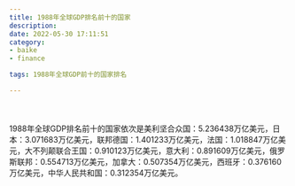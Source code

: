 ```yaml
---
title: 1988年全球GDP排名前十的国家
description:
date: 2022-05-30 17:11:51
category:
- baike
- finance

tags: 1988年全球GDP前十的国家排名

---
```


<script src="/assets/js/charts/chart.js"></script>

<div style="width: 100%; margin: 10% auto; ">
    <canvas id="myChart"></canvas>
</div>

<div>
<p class="paragraph">1988年全球GDP排名前十的国家依次是美利坚合众国：5.236438万亿美元，日本：3.071683万亿美元，联邦德国：1.401233万亿美元，法国：1.018847万亿美元，大不列颠联合王国：0.910123万亿美元，意大利：0.891609万亿美元，俄罗斯联邦：0.554713万亿美元，加拿大：0.507354万亿美元，西班牙：0.376160万亿美元，中华人民共和国：0.312354万亿美元。</p>
</div>

<script>
    const labels = ["美利坚合众国", "日本", "联邦德国", "法国", "大不列颠联合王国", "意大利", "俄罗斯联邦", "加拿大", "西班牙", "中华人民共和国"];

    const dataGdp = {
        labels: labels,
        datasets: [{
            label: '$（万亿美元）  •  即刻编程  •  cn.hongkezhang.com',
            backgroundColor: 'rgb(205 96 144)',
            borderColor: 'rgb(0 0 128)',
            data: [5.236438, 3.071683, 1.401233, 1.018847, 0.910123, 0.891609, 0.554713, 0.507354, 0.376160, 0.312354],
            barPercentage: 0.3
        }]
    };

    const config = {
        type: 'bar',
        data: dataGdp,
        options: {
            series: [
                {
                    barWidth: '20%'
                }
            ],
            graphic: [{
                type: 'group',
                bounding: 'raw',
                rotation: Math.PI / 4,//正方形旋转的角度
                right: 70,
                bottom: 15,
                z: 100,
                children: [
                    {
                        type: 'rect',
                        left: 'center',//描述怎么根据父元素进行定位
                        top: 'center',//描述怎么根据父元素进行定位
                        z: 100,
                        shape: {
                            width: 140,
                            height: 30
                        },
                        style: {
                            // fill: 'rgba(0,0,0,0.3)'
                        }
                    },
                    {
                        type: 'text',
                        left: 'center',
                        top: 'center',
                        z: 100,
                        style: {
                            fill: '#000000',
                            text: 'domain.com',
                            font: 'bolder 14px Microsoft YaHei'
                        }
                    }
                ]
            }]
        }
    };

    const myChart = new Chart(
        document.getElementById('myChart'),
        config
    );
</script>
